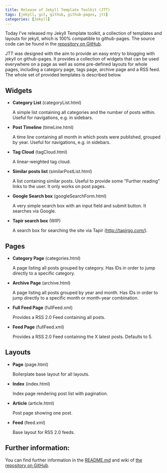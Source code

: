 ```yaml
---
title: Release of Jekyll Template Toolkit (JTT)
tags: [jekyll, git, github, github-pages, jtt]
categories: [Jekyll]
---
```

Today I've released my Jekyll Template toolkit, a collection of templates and layouts for jekyll, 
which is 100% compatible to github-pages. The source code can be found in the 
[repository on GitHub](http://github.com/NetzwergX/jekyll-template-toolkit.git).

JTT was designed with the aim to provide an easy entry to blogging with jekyll on github-pages. It
provides a collection of widgets that can be used everywhere on a page as well as some pre-defined
layouts for whole pages, including a category page, tags page, archive page and a RSS feed.
The whole set of provided templates is described below.

Widgets
-------

* **Category List** (categoryList.html)

	A simple list containing all categories and the number of posts within.
	Useful for navigations, e.g. in sidebars.

* **Post Timeline** (timeLine.html)

	A time line containing all month in which posts were published, grouped by year.
	Useful for navigations, e.g. in sidebars.

* **Tag Cloud** (tagCloud.html)

	A linear-weighted tag cloud. 
	
* **Similar posts list** (similarPostList.html)

	A list containing similar posts.
	Useful to provide some "Further reading" links to the user. It only works on post pages.
	
* **Google Search box** (googleSearchForm.html)

	A very simple search box with an input field and submit button. It searches via Google.

* **Tapir search box** (WIP)

	A search box for searching the site via Tapir (<http://tapirgo.com/>).	
	
		
Pages
-----

* **Category Page** (categories.html)

	A page listing all posts grouped by category.
	Has IDs in order to jump directly to a specific category.

* **Archive Page** (archive.html)

	A page listing all posts grouped by year and month.
	Has IDs in order to jump directly to a specific month or month-year combination.

* **Full Feed Page** (fullFeed.xml)

	Provides a RSS 2.0 Feed containing all posts.	
	
* **Feed Page** (fullFeed.xml)

	Provides a RSS 2.0 Feed containing the X latest posts. Defaults to 5.	
		
		
Layouts
-------

* **Page** (page.html)

	Boilerplate base layout for all layouts.
	
* **Index** (index.html)

	Index page rendering post list with pagination.
	
* **Article** (article.html)

	Post page showing one post.
	
* **Feed** (feed.xml)

	Base layout for RSS 2.0 feeds.
	
	
Further information:
-----------------
		
You can find further information in the 
[README.md](https://github.com/NetzwergX/jekyll-template-toolkit/blob/master/README.md) and wiki of 
[the repository on GitHub](http://github.com/NetzwergX/jekyll-template-toolkit.git).
